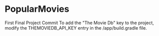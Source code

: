 # PopularMovies
First Final Project Commit
To add the "The Movie Db" key to the project, modify the THEMOVIEDB_API_KEY entry in the /app/build.gradle file.
